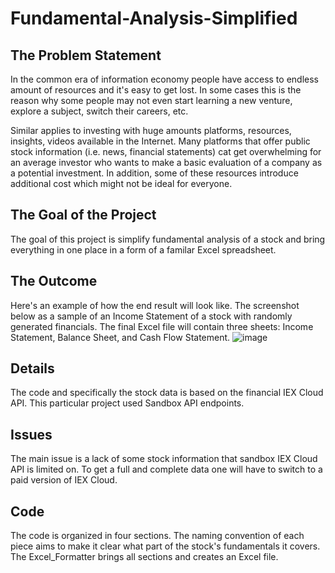 # Fundamental-Analysis-Simplified

## The Problem Statement

In the common era of information economy people have access to endless amount of resources and it's easy to get lost. In some cases this is the reason why some people may not even start learning a new venture, explore a subject, switch their careers, etc.

Similar applies to investing with huge amounts platforms, resources, insights, videos available in the Internet. Many platforms that offer public stock information (i.e. news, financial statements) cat get overwhelming for an average investor who wants to make a basic evaluation of a company as a potential investment. In addition, some of these resources introduce additional cost which might not be ideal for everyone.

## The Goal of the Project

The goal of this project is simplify fundamental analysis of a stock and bring everything in one place in a form of a familar Excel spreadsheet.

## The Outcome

Here's an example of how the end result will look like. The screenshot below as a sample of an Income Statement of a stock with randomly generated financials. The final Excel file will contain three sheets: Income Statement, Balance Sheet, and Cash Flow Statement.
![image](https://github.com/Digital-Sherlock/Fundamental-Analysis-Bot/assets/66618495/60a69111-6879-40f4-9281-4170f094ec86)

## Details

The code and specifically the stock data is based on the financial IEX Cloud API. This particular project used Sandbox API endpoints.

## Issues

The main issue is a lack of some stock information that sandbox IEX Cloud API is limited on. To get a full and complete data one will have to switch to a paid version of IEX Cloud.

## Code

The code is organized in four sections. The naming convention of each piece aims to make it clear what part of the stock's fundamentals it covers. The Excel_Formatter brings all sections and creates an Excel file.
